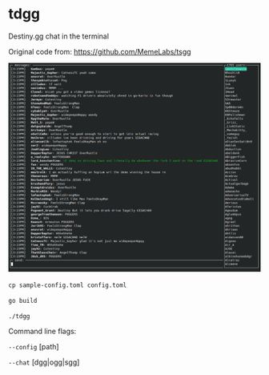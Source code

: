 # tdgg
Destiny.gg chat in the terminal

Original code from: https://github.com/MemeLabs/tsgg

![](.github/tdgg.png)

`cp sample-config.toml config.toml`

`go build`

`./tdgg`

Command line flags:

`--config` [path]

`--chat` [dgg|ogg|sgg]